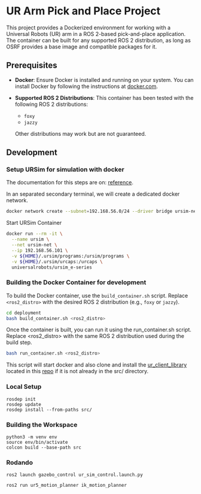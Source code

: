 # UR Arm Pick and Place Project

This project provides a Dockerized environment for working with a Universal Robots (UR) arm in a ROS 2-based pick-and-place application. The container can be built for any supported ROS 2 distribution, as long as OSRF provides a base image and compatible packages for it.

## Prerequisites

- **Docker**: Ensure Docker is installed and running on your system. You can install Docker by following the instructions at [docker.com](https://www.docker.com/).
- **Supported ROS 2 Distributions**: This container has been tested with the following ROS 2 distributions:
  - `foxy`
  - `jazzy`
  
  Other distributions may work but are not guaranteed.

## Development
### Setup URSim for simulation with docker

The documentation for this steps are on: [reference](https://docs.universal-robots.com/Universal_Robots_ROS2_Documentation/doc/ur_client_library/doc/setup/ursim_docker.html).

In an separated secondary terminal, we will create a dedicated docker network.
```bash
docker network create --subnet=192.168.56.0/24 --driver bridge ursim-net
```

Start URSim Container
```bash
docker run --rm -it \
  --name ursim \
  --net ursim-net \
  --ip 192.168.56.101 \
  -v ${HOME}/.ursim/programs:/ursim/programs \
  -v ${HOME}/.ursim/urcaps:/urcaps \
  universalrobots/ursim_e-series
```

### Building the Docker Container for development

To build the Docker container, use the `build_container.sh` script. Replace `<ros2_distro>` with the desired ROS 2 distribution (e.g., `foxy` or `jazzy`).

```bash
cd deployment
bash build_container.sh <ros2_distro>
```

Once the container is built, you can run it using the run_container.sh script. Replace <ros2_distro> with the same ROS 2 distribution used during the build step.

```bash
bash run_container.sh <ros2_distro>
```

This script will start docker and also clone and install the [ur_client_library](https://docs.universal-robots.com/Universal_Robots_ROS2_Documentation/doc/ur_client_library/doc/installation.html) located in this [repo](https://github.com/UniversalRobots/Universal_Robots_Client_Library) if it is not already in the src/ directory.

### Local Setup

```
rosdep init
rosdep update
rosdep install --from-paths src/
```

### Building the Workspace

```
python3 -m venv env
source env/bin/activate
colcon build --base-path src
```

### Rodando

```
ros2 launch gazebo_control ur_sim_control.launch.py

ros2 run ur5_motion_planner ik_motion_planner
```
